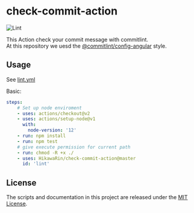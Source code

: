 # check-commit-action  

![Lint](https://github.com/HikawaRin/check-commit-action/workflows/Lint/badge.svg)  

This Action check your commit message with commitlint.  
At this repository we uesd the [@commitlint/config-angular](https://github.com/conventional-changelog/commitlint/tree/master/@commitlint/config-angular) style.  

## Usage  

See [lint.yml](https://github.com/HikawaRin/check-commit-action/blob/master/.github/workflows/lint.yml)  

Basic:  

```yml
steps:
    # Set up node enviroment
    - uses: actions/checkout@v2
    - uses: actions/setup-node@v1
      with:
        node-version: '12'
    - run: npm install
    - run: npm test
    # give execute permission for current path
    - run: chmod -R +x ./
    - uses: HikawaRin/check-commit-action@master
      id: 'lint'
```

## License  

The scripts and documentation in this project are released under the [MIT License](https://github.com/HikawaRin/check-commit-action/blob/master/LICENSE).  
